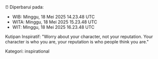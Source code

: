 ⏰ Diperbarui pada:
- WIB: Minggu, 18 Mei 2025 14.23.48 UTC
- WITA: Minggu, 18 Mei 2025 15.23.48 UTC
- WIT: Minggu, 18 Mei 2025 16.23.48 UTC

Kutipan Inspiratif:
"Worry about your character, not your reputation. Your character is who you are, your reputation is who people think you are."


Kategori: inspirational

